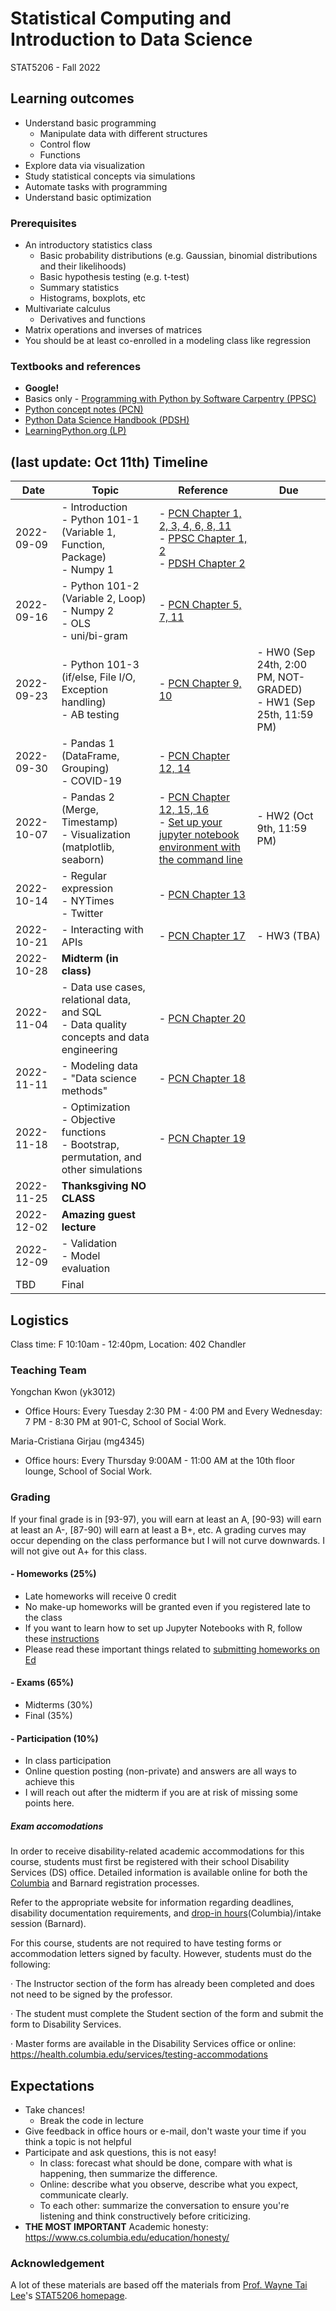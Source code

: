 # Statistical Computing and Introduction to Data Science 

STAT5206 - Fall 2022

## Learning outcomes
- Understand basic programming
  - Manipulate data with different structures
  - Control flow
  - Functions
- Explore data via visualization
- Study statistical concepts via simulations
- Automate tasks with programming
- Understand basic optimization

### Prerequisites
- An introductory statistics class
  - Basic probability distributions (e.g. Gaussian, binomial distributions and their likelihoods)
  - Basic hypothesis testing (e.g. t-test)
  - Summary statistics
  - Histograms, boxplots, etc
- Multivariate calculus
  - Derivatives and functions
- Matrix operations and inverses of matrices
- You should be at least co-enrolled in a modeling class like regression

### Textbooks and references
- **Google!**
- Basics only - [Programming with Python by Software Carpentry (PPSC)](https://swcarpentry.github.io/python-novice-inflammation/)
- [Python concept notes (PCN)](https://leewtai.github.io/courses/stat_computing/lectures/learning_python_intro.html)
- [Python Data Science Handbook (PDSH)](https://jakevdp.github.io/PythonDataScienceHandbook/)
- [LearningPython.org (LP)](https://www.learnpython.org/)

## (last update: Oct 11th) Timeline

|Date|Topic|Reference|Due|
|---|---|---|---|
|2022-09-09|- Introduction <br>- Python 101-1 (Variable 1, Function, Package) <br>- Numpy 1|- [PCN Chapter 1, 2, 3, 4, 6, 8, 11](https://leewtai.github.io/courses/stat_computing/lectures/learning_python_intro.html) <br>- [PPSC Chapter 1, 2](https://swcarpentry.github.io/python-novice-inflammation/) <br>- [PDSH Chapter 2](https://jakevdp.github.io/PythonDataScienceHandbook/)||
|2022-09-16|- Python 101-2 (Variable 2, Loop) <br>- Numpy 2 <br>- OLS <br>- uni/bi-gram|- [PCN Chapter 5, 7, 11](https://leewtai.github.io/courses/stat_computing/lectures/learning_python_intro.html) ||
|2022-09-23|- Python 101-3 (if/else, File I/O, Exception handling) <br>- AB testing|- [PCN Chapter 9, 10](https://leewtai.github.io/courses/stat_computing/lectures/learning_python_intro.html)|- HW0 (Sep 24th, 2:00 PM, NOT-GRADED) <br>- HW1 (Sep 25th, 11:59 PM)|
|2022-09-30|- Pandas 1 (DataFrame, Grouping) <br>- COVID-19|- [PCN Chapter 12, 14](https://leewtai.github.io/courses/stat_computing/lectures/learning_python_intro.html)||
|2022-10-07|- Pandas 2 (Merge, Timestamp) <br>- Visualization (matplotlib, seaborn) |- [PCN Chapter 12, 15, 16](https://leewtai.github.io/courses/stat_computing/lectures/learning_python_intro.html) <br>- [Set up your jupyter notebook environment with the command line](https://leewtai.github.io/setup/conda_and_navigator_setup.html)|- HW2 (Oct 9th, 11:59 PM)|
|2022-10-14|- Regular expression <br>- NYTimes <br>- Twitter|- [PCN Chapter 13](https://leewtai.github.io/courses/stat_computing/lectures/learning_python_intro.html)||
|2022-10-21|- Interacting with APIs |- [PCN Chapter 17](https://leewtai.github.io/courses/stat_computing/lectures/learning_python_intro.html)|- HW3 (TBA)|
|2022-10-28|**Midterm (in class)**|||
|2022-11-04|- Data use cases, relational data, and SQL <br>- Data quality concepts and data engineering|- [PCN Chapter 20](https://leewtai.github.io/courses/stat_computing/lectures/learning_python_intro.html)||
|2022-11-11|- Modeling data <br>- "Data science methods"|- [PCN Chapter 18](https://leewtai.github.io/courses/stat_computing/lectures/learning_python_intro.html)||
|2022-11-18|- Optimization <br>- Objective functions <br>- Bootstrap, permutation, and other simulations|- [PCN Chapter 19](https://leewtai.github.io/courses/stat_computing/lectures/learning_python_intro.html)||
|2022-11-25|**Thanksgiving NO CLASS**|||
|2022-12-02|**Amazing guest lecture**|||
|2022-12-09|- Validation <br>- Model evaluation|||
|TBD|Final|||


## Logistics
Class time: F 10:10am - 12:40pm, Location: 402 Chandler

### Teaching Team
Yongchan Kwon (yk3012)
  - Office Hours: Every Tuesday 2:30 PM - 4:00 PM and Every Wednesday: 7 PM - 8:30 PM at 901-C, School of Social Work.

Maria-Cristiana Girjau (mg4345)
  - Office hours: Every Thursday 9:00AM - 11:00 AM at the 10th floor lounge, School of Social Work.

### Grading
If your final grade is in [93-97), you will earn at least an A, [90-93) will earn at least an A-, [87-90) will earn at least a B+, etc. A grading curves may occur depending on the class performance but I will not curve downwards. I will not give out A+ for this class.

#### - Homeworks (25%)
- Late homeworks will receive 0 credit
- No make-up homeworks will be granted even if you registered late to the class
- If you want to learn how to set up Jupyter Notebooks with R, follow these [instructions](https://leewtai.github.io/setup/conda_and_navigator_setup.html)
- Please read these important things related to [submitting homeworks on Ed](https://leewtai.github.io/courses/stat_computing/ed_hw_faq.html)

#### - Exams (65%)
- Midterms (30%)
- Final (35%)

#### - Participation (10%)
- In class participation
- Online question posting (non-private) and answers are all ways to achieve this
- I will reach out after the midterm if you are at risk of missing some points here.

##### Exam accomodations
In order to receive disability-related academic accommodations for this course, students must first be registered with their school Disability Services (DS) office. Detailed information is available online for both the [Columbia](https://health.columbia.edu/content/disability-services) and Barnard registration processes.

Refer to the appropriate website for information regarding deadlines, disability documentation requirements, and [drop-in hours](https://health.columbia.edu/getting-care/drop-offices/disability-services-drop-hours)(Columbia)/intake session (Barnard).


For this course, students are not required to have testing forms or accommodation letters signed by faculty. However, students must do the following:

·         The Instructor section of the form has already been completed and does not need to be signed by the professor.

·         The student must complete the Student section of the form and submit the form to Disability Services.

·         Master forms are available in the Disability Services office or online: https://health.columbia.edu/services/testing-accommodations


## Expectations
- Take chances!
  - Break the code in lecture
- Give feedback in office hours or e-mail, don't waste your time if you think a topic is not helpful
- Participate and ask questions, this is not easy!
  - In class: forecast what should be done, compare with what is happening, then summarize the difference.
  - Online: describe what you observe, describe what you expect, communicate clearly.
  - To each other: summarize the conversation to ensure you're listening and think constructively before criticizing.
- **THE MOST IMPORTANT** Academic honesty: https://www.cs.columbia.edu/education/honesty/

### Acknowledgement
A lot of these materials are based off the materials from [Prof. Wayne Tai Lee](https://leewtai.github.io/)'s [STAT5206 homepage](https://leewtai.github.io/courses/stat_computing/syllabus_5206.html).


